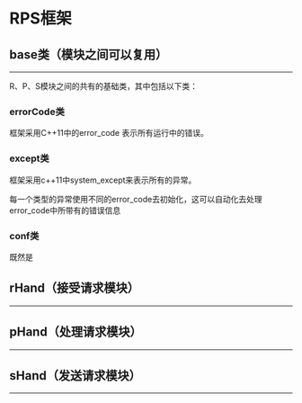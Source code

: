 # RPS框架

## base类（模块之间可以复用）

-----

R、P、S模块之间的共有的基础类，其中包括以下类：

### errorCode类

框架采用C++11中的error_code 表示所有运行中的错误。

### except类

框架采用c++11中system_except来表示所有的异常。

每一个类型的异常使用不同的error_code去初始化，这可以自动化去处理error_code中所带有的错误信息



### conf类



既然是

## rHand（接受请求模块）

----


## pHand（处理请求模块）

-----


## sHand（发送请求模块）

----
